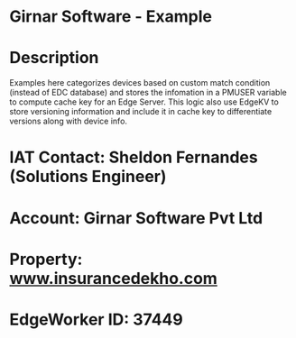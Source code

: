 # Girnar Software - Example

# Description
Examples here categorizes devices based on custom match condition (instead of EDC database) and stores the infomation in a PMUSER variable to compute cache key for an Edge Server. This logic also use EdgeKV to store versioning information and include it in cache key to differentiate versions along with device info.


# IAT Contact: Sheldon Fernandes (Solutions Engineer)
# Account: Girnar Software Pvt Ltd
# Property: www.insurancedekho.com
# EdgeWorker ID: 37449
